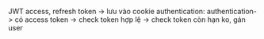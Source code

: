 JWT access, refresh token -> lưu vào cookie
authentication: authentication-> có access token -> check token hợp lệ -> check token còn hạn ko, gán user
